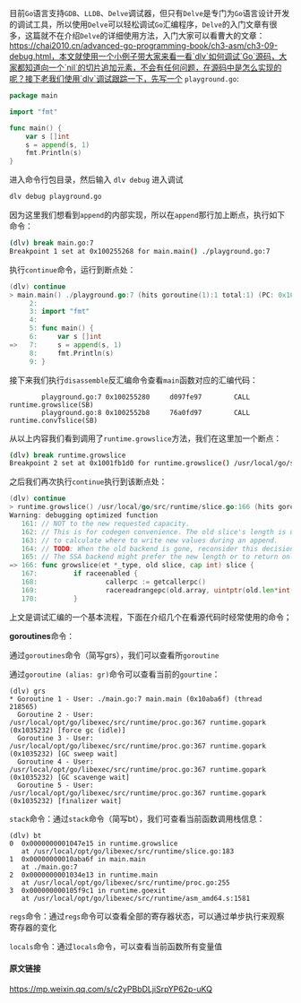 目前`Go`语言支持`GDB`、`LLDB`、`Delve`调试器，但只有`Delve`是专门为`Go`语言设计开发的调试工具，所以使用`Delve`可以轻松调试`Go`汇编程序，`Delve`的入门文章有很多，这篇就不在介绍`Delve`的详细使用方法，入门大家可以看曹大的文章：https://chai2010.cn/advanced-go-programming-book/ch3-asm/ch3-09-debug.html，本文就使用一个小例子带大家来看一看`dlv`如何调试`Go`源码，大家都知道向一个`nil`的切片追加元素，不会有任何问题，在源码中是怎么实现的呢？接下老我们使用`dlv`调试跟踪一下，先写一个 `playground.go`:

```go
package main

import "fmt"

func main() {
    var s []int
    s = append(s, 1)
    fmt.Println(s)
}
```



进入命令行包目录，然后输入 `dlv debug` 进入调试

```bash
dlv debug playground.go
```



因为这里我们想看到`append`的内部实现，所以在`append`那行加上断点，执行如下命令：

```bash
(dlv) break main.go:7
Breakpoint 1 set at 0x100255268 for main.main() ./playground.go:7
```



执行`continue`命令，运行到断点处：

```go
(dlv) continue
> main.main() ./playground.go:7 (hits goroutine(1):1 total:1) (PC: 0x100255268)
     2: 
     3: import "fmt"
     4: 
     5: func main() {
     6:     var s []int
=>   7:     s = append(s, 1)
     8:     fmt.Println(s)
     9: }

```



接下来我们执行`disassemble`反汇编命令查看`main`函数对应的汇编代码：

```assembly
        playground.go:7 0x100255280     d097fe97        CALL runtime.growslice(SB)
        playground.go:8 0x1002552b8     76a0fd97        CALL runtime.convTslice(SB)
```



从以上内容我们看到调用了`runtime.growslice`方法，我们在这里加一个断点：

```bash
(dlv) break runtime.growslice
Breakpoint 2 set at 0x1001fb1d0 for runtime.growslice() /usr/local/go/src/runtime/slice.go:166
```



之后我们再次执行`continue`执行到该断点处：

```go
(dlv) continue
> runtime.growslice() /usr/local/go/src/runtime/slice.go:166 (hits goroutine(1):1 total:1) (PC: 0x1001fb1d0)
Warning: debugging optimized function
   161: // NOT to the new requested capacity.
   162: // This is for codegen convenience. The old slice's length is used immediately
   163: // to calculate where to write new values during an append.
   164: // TODO: When the old backend is gone, reconsider this decision.
   165: // The SSA backend might prefer the new length or to return only ptr/cap and save stack space.
=> 166: func growslice(et *_type, old slice, cap int) slice {
   167:         if raceenabled {
   168:                 callerpc := getcallerpc()
   169:                 racereadrangepc(old.array, uintptr(old.len*int(et.size)), callerpc, abi.FuncPCABIInternal(growslice))
   170:         }
```



上文是调试汇编的一个基本流程，下面在介绍几个在看源代码时经常使用的命令；

**goroutines**命令：

通过`goroutines`命令（简写grs），我们可以查看所`goroutine`

通过`goroutine (alias: gr)`命令可以查看当前的`gourtine`：

```
(dlv) grs
* Goroutine 1 - User: ./main.go:7 main.main (0x10aba6f) (thread 218565)
  Goroutine 2 - User: /usr/local/opt/go/libexec/src/runtime/proc.go:367 runtime.gopark (0x1035232) [force gc (idle)]
  Goroutine 3 - User: /usr/local/opt/go/libexec/src/runtime/proc.go:367 runtime.gopark (0x1035232) [GC sweep wait]
  Goroutine 4 - User: /usr/local/opt/go/libexec/src/runtime/proc.go:367 runtime.gopark (0x1035232) [GC scavenge wait]
  Goroutine 5 - User: /usr/local/opt/go/libexec/src/runtime/proc.go:367 runtime.gopark (0x1035232) [finalizer wait]
```



`stack`命令：通过`stack`命令（简写bt），我们可查看当前函数调用栈信息：

```
(dlv) bt
0  0x0000000001047e15 in runtime.growslice
   at /usr/local/opt/go/libexec/src/runtime/slice.go:183
1  0x00000000010aba6f in main.main
   at ./main.go:7
2  0x0000000001034e13 in runtime.main
   at /usr/local/opt/go/libexec/src/runtime/proc.go:255
3  0x000000000105f9c1 in runtime.goexit
   at /usr/local/opt/go/libexec/src/runtime/asm_amd64.s:1581
```



`regs`命令：通过`regs`命令可以查看全部的寄存器状态，可以通过单步执行来观察寄存器的变化



`locals`命令：通过`locals`命令，可以查看当前函数所有变量值





#### 原文链接

https://mp.weixin.qq.com/s/c2yPBbDLjiSrpYP62p-uKQ